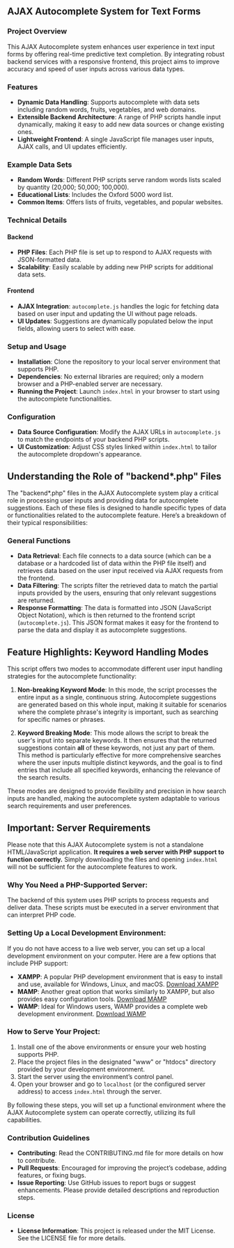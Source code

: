 ## AJAX Autocomplete System for Text Forms

### Project Overview
This AJAX Autocomplete system enhances user experience in text input forms by offering real-time predictive text completion. By integrating robust backend services with a responsive frontend, this project aims to improve accuracy and speed of user inputs across various data types.

### Features
- **Dynamic Data Handling**: Supports autocomplete with data sets including random words, fruits, vegetables, and web domains.
- **Extensible Backend Architecture**: A range of PHP scripts handle input dynamically, making it easy to add new data sources or change existing ones.
- **Lightweight Frontend**: A single JavaScript file manages user inputs, AJAX calls, and UI updates efficiently.

### Example Data Sets
- **Random Words**: Different PHP scripts serve random words lists scaled by quantity (20,000; 50,000; 100,000).
- **Educational Lists**: Includes the Oxford 5000 word list.
- **Common Items**: Offers lists of fruits, vegetables, and popular websites.

### Technical Details

#### Backend
- **PHP Files**: Each PHP file is set up to respond to AJAX requests with JSON-formatted data.
- **Scalability**: Easily scalable by adding new PHP scripts for additional data sets.

#### Frontend
- **AJAX Integration**: `autocomplete.js` handles the logic for fetching data based on user input and updating the UI without page reloads.
- **UI Updates**: Suggestions are dynamically populated below the input fields, allowing users to select with ease.

### Setup and Usage
- **Installation**: Clone the repository to your local server environment that supports PHP.
- **Dependencies**: No external libraries are required; only a modern browser and a PHP-enabled server are necessary.
- **Running the Project**: Launch `index.html` in your browser to start using the autocomplete functionalities.

### Configuration
- **Data Source Configuration**: Modify the AJAX URLs in `autocomplete.js` to match the endpoints of your backend PHP scripts.
- **UI Customization**: Adjust CSS styles linked within `index.html` to tailor the autocomplete dropdown's appearance.

## Understanding the Role of "backend*.php" Files

The "backend*.php" files in the AJAX Autocomplete system play a critical role in processing user inputs and providing data for autocomplete suggestions. Each of these files is designed to handle specific types of data or functionalities related to the autocomplete feature. Here’s a breakdown of their typical responsibilities:

### General Functions
- **Data Retrieval**: Each file connects to a data source (which can be a database or a hardcoded list of data within the PHP file itself) and retrieves data based on the user input received via AJAX requests from the frontend.
- **Data Filtering**: The scripts filter the retrieved data to match the partial inputs provided by the users, ensuring that only relevant suggestions are returned.
- **Response Formatting**: The data is formatted into JSON (JavaScript Object Notation), which is then returned to the frontend script (`autocomplete.js`). This JSON format makes it easy for the frontend to parse the data and display it as autocomplete suggestions.

## Feature Highlights: Keyword Handling Modes

This script offers two modes to accommodate different user input handling strategies for the autocomplete functionality:

1. **Non-breaking Keyword Mode**: In this mode, the script processes the entire input as a single, continuous string. Autocomplete suggestions are generated based on this whole input, making it suitable for scenarios where the complete phrase's integrity is important, such as searching for specific names or phrases.

2. **Keyword Breaking Mode**: This mode allows the script to break the user's input into separate keywords. It then ensures that the returned suggestions contain **all** of these keywords, not just any part of them. This method is particularly effective for more comprehensive searches where the user inputs multiple distinct keywords, and the goal is to find entries that include all specified keywords, enhancing the relevance of the search results.

These modes are designed to provide flexibility and precision in how search inputs are handled, making the autocomplete system adaptable to various search requirements and user preferences.

## Important: Server Requirements

Please note that this AJAX Autocomplete system is not a standalone HTML/JavaScript application. **It requires a web server with PHP support to function correctly.** Simply downloading the files and opening `index.html` will not be sufficient for the autocomplete features to work.

### Why You Need a PHP-Supported Server:
The backend of this system uses PHP scripts to process requests and deliver data. These scripts must be executed in a server environment that can interpret PHP code.

### Setting Up a Local Development Environment:
If you do not have access to a live web server, you can set up a local development environment on your computer. Here are a few options that include PHP support:

- **XAMPP**: A popular PHP development environment that is easy to install and use, available for Windows, Linux, and macOS. [Download XAMPP](https://www.apachefriends.org/index.html)
- **MAMP**: Another great option that works similarly to XAMPP, but also provides easy configuration tools. [Download MAMP](https://www.mamp.info/en/)
- **WAMP**: Ideal for Windows users, WAMP provides a complete web development environment. [Download WAMP](http://www.wampserver.com/en/)

### How to Serve Your Project:
1. Install one of the above environments or ensure your web hosting supports PHP.
2. Place the project files in the designated "www" or "htdocs" directory provided by your development environment.
3. Start the server using the environment’s control panel.
4. Open your browser and go to `localhost` (or the configured server address) to access `index.html` through the server.

By following these steps, you will set up a functional environment where the AJAX Autocomplete system can operate correctly, utilizing its full capabilities.

### Contribution Guidelines
- **Contributing**: Read the CONTRIBUTING.md file for more details on how to contribute.
- **Pull Requests**: Encouraged for improving the project’s codebase, adding features, or fixing bugs.
- **Issue Reporting**: Use GitHub issues to report bugs or suggest enhancements. Please provide detailed descriptions and reproduction steps.

### License
- **License Information**: This project is released under the MIT License. See the LICENSE file for more details.
